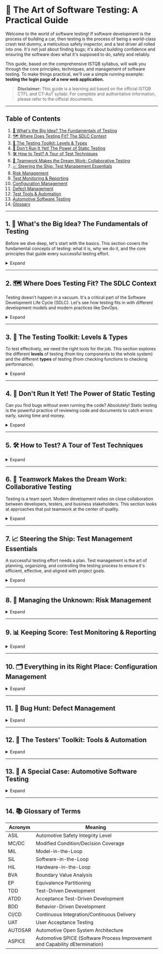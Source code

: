 # 🧪 The Art of Software Testing: A Practical Guide

Welcome to the world of software testing! If software development is the process of building a car, then testing is the process of being a world-class crash test dummy, a meticulous safety inspector, and a test driver all rolled into one. It's not just about finding bugs; it's about building confidence and ensuring the software does what it's supposed to do, safely and reliably.

This guide, based on the comprehensive ISTQB syllabus, will walk you through the core principles, techniques, and management of software testing. To make things practical, we'll use a simple running example: **testing the login page of a new web application.**

> **Disclaimer:** This guide is a learning aid based on the official ISTQB CTFL and CT-AuT syllabi. For complete and authoritative information, please refer to the official documents.

---

## Table of Contents

1. [🤔 What's the Big Idea? The Fundamentals of Testing](#1-whats-the-big-idea-the-fundamentals-of-testing)
2. [🗺️ Where Does Testing Fit? The SDLC Context](#2-where-does-testing-fit-the-sdlc-context)
3. [🔬 The Testing Toolkit: Levels & Types](#3-the-testing-toolkit-levels--types)
4. [🧐 Don't Run It Yet! The Power of Static Testing](#4-dont-run-it-yet-the-power-of-static-testing)
5. [🛠️ How to Test? A Tour of Test Techniques](#5-how-to-test-a-tour-of-test-techniques)
6. [🤝 Teamwork Makes the Dream Work: Collaborative Testing](#6-teamwork-makes-the-dream-work-collaborative-testing)
7. [📈 Steering the Ship: Test Management Essentials](#7-steering-the-ship-test-management-essentials)
8. [Risk Management](#8-risk-management)
9. [Test Monitoring & Reporting](#9-test-monitoring--reporting)
10. [Configuration Management](#10-configuration-management)
11. [Defect Management](#11-defect-management)
12. [Test Tools & Automation](#12-test-tools--automation)
13. [Automotive Software Testing](#13-automotive-software-testing)
14. [Glossary](#14-glossary)

---

## 1. 🤔 What's the Big Idea? The Fundamentals of Testing

Before we dive deep, let's start with the basics. This section covers the fundamental concepts of testing: what it is, why we do it, and the core principles that guide every successful testing effort.

<details>
<summary>Expand</summary>

### 1.1 The Testing Landscape (Mindmap)

```mermaid
mindmap
  root((Software Testing))
    Why We Test (Objectives)
      Find Defects
      Build Confidence
      Verify Requirements
      Validate User Needs
    Core Principles
      Shows presence of defects
      Exhaustive testing is impossible
      Early testing saves time & money
      Defects cluster together
      Testing is context-dependent
    Test Levels (The "When")
      Component (Unit) Testing
      Integration Testing
      System Testing
      Acceptance Testing (UAT)
    Test Types (The "What")
      Functional
        Black-Box Techniques
          Equivalence Partitioning
          Boundary Value Analysis
      Non-Functional
        Performance, Security, Usability
      Structural
        White-Box Techniques
          Code Coverage
      Change-Related
        Regression & Confirmation
    Test Management
      Planning & Estimation
      Monitoring & Control
      Risk Management
      Defect Management
```

### 1.2 What is Testing?

Testing assesses and improves software quality by discovering defects, verifying requirements, and validating user needs through both dynamic and static methods.

| Aspect         | Description                                                                 |
|----------------|-----------------------------------------------------------------------------|
| Objectives     | Find defects, verify requirements, validate user needs, ensure compliance   |
| Activities     | Planning, execution, reporting, defect management                           |
| Testing vs QA  | Testing is product-oriented; QA is process-oriented                         |

### 1.3 Testing Principles

| # | Principle Description                                      | Analogy / Example |
|---|-----------------------------------------------------------|---|
| 1 | Testing shows presence of defects, not their absence      | *A doctor can confirm you have a cold, but they can never prove you're 100% free of all possible illnesses.* |
| 2 | Exhaustive testing is impossible                          | *You can't test every possible combination of inputs on a login page (every username, every password, every browser, etc.). It would take forever.* |
| 3 | Early testing saves time and money                        | *It's cheaper to fix a blueprint than to tear down a wall. Finding a requirements bug is much cheaper than fixing a bug in production.* |
| 4 | Defects cluster together                                  | *Bugs are like potato chips; if you find one, you can never have just one. They tend to hang out together in complex modules.* |
| 5 | Repeated tests become less effective (Pesticide Paradox)  | *If you keep spraying the same pesticide, the bugs will eventually become immune. If you run the same tests over and over, they won't find new bugs.* |
| 6 | Testing is context-dependent                              | *You wouldn't test a simple blog the same way you'd test a space shuttle's flight software. The context (risk, technology) changes everything.* |
| 7 | Absence of defects ≠ system success                       | *A perfectly bug-free application that nobody wants or can use is still a failure. It must meet user needs.* |

### 1.4 Test Activities, Testware, and Roles

| Activity                | Description                                                                 |
|-------------------------|-----------------------------------------------------------------------------|
| Test Planning           | Define objectives, select approach, allocate resources                      |
| Test Monitoring/Control | Track progress, adjust plans                                                |
| Test Analysis           | Identify testable features, define conditions                               |
| Test Design             | Create test cases, define data and environment                              |
| Test Implementation     | Prepare testware, organize suites, set up environment                       |
| Test Execution          | Run tests, compare results, log anomalies                                   |
| Test Completion         | Archive testware, report, close environment                                 |

**Testware Examples:** Test plans, cases, scripts, logs, reports.

**Roles:** Test manager (process/leadership), Tester (technical execution).

### 1.4 Essential Skills & Good Practices

- Analytical, critical thinking, communication, technical/domain knowledge
- Whole team approach: everyone is responsible for quality
- Independence in testing: multiple levels (author, peer, independent team, external)

</details>

---

## 2. 🗺️ Where Does Testing Fit? The SDLC Context

Testing doesn't happen in a vacuum. It's a critical part of the Software Development Life Cycle (SDLC). Let's see how testing fits in with different development models and modern practices like DevOps.

<details>
<summary>Expand</summary>

### 2.1 SDLC Models & Testing

```mermaid
flowchart LR
    A[Requirements]  B[Design]
    B  C[Implementation]
    C  D[Testing]
    D  E[Deployment]
    E  F[Maintenance]
```

- **Sequential**: Waterfall, V-model
- **Iterative**: Spiral, Agile (Scrum, XP, Kanban)

### 2.2 Shift Left

- Early involvement of testing in SDLC
- Benefits: Early defect detection, cost savings

### 2.3 Testing as a Driver

- TDD, ATDD, BDD: Tests guide development
- Automated tests persist for future quality

### 2.4 DevOps & Testing

- CI/CD pipelines, fast feedback, automation
- Manual testing still needed for user perspective

### 2.5 Retrospectives

- Continuous improvement, lessons learned, team bonding

</details>

---

## 3. 🔬 The Testing Toolkit: Levels & Types

To test effectively, we need the right tools for the job. This section explores the different **levels** of testing (from tiny components to the whole system) and the different **types** of testing (from checking functions to checking performance).

<details>
<summary>Expand</summary>

### 3.1 Test Levels

| Level                    | Description                                    | Who Performs      | Login Page Example |
|--------------------------|------------------------------------------------|-------------------|---|
| Component (Unit)         | Test smallest parts in isolation               | Developers        | *Testing the `isValidEmail()` function by itself.* |
| Integration              | Test interfaces between components             | Dev/Testers       | *Testing if the login form successfully calls the authentication service.* |
| System                   | Test complete system                           | Testers           | *Testing the entire login workflow, including UI, backend, and database, as a whole.* |
| Acceptance               | Validate against requirements                  | Users/Stakeholders| *The product owner confirms that the login page meets the business requirement of allowing a user to log in.* |

### 3.2 Test Types

| Type           | Focus                        | Example Techniques         |
|----------------|-----------------------------|---------------------------|
| Functional     | What system does             | Black-box, BVA, EP        |
| Non-Functional | How system behaves           | Performance, Security     |
| Structural     | Internal structure           | White-box, Coverage       |
| Change-related | Impact of changes            | Regression, Confirmation  |

### 3.3 Confirmation & Regression Testing

- Confirmation: Ensures defect is fixed
- Regression: Ensures no adverse effects from changes

### 3.4 Maintenance Testing

- Corrective, adaptive, performance/maintainability improvements
- Impact analysis determines test scope

</details>

---

## 4. 🧐 Don't Run It Yet! The Power of Static Testing

Can you find bugs without even running the code? Absolutely! Static testing is the powerful practice of reviewing code and documents to catch errors early, saving time and money.

<details>
<summary>Expand</summary>

### 4.1 Static Testing Methods

- Reviews, walkthroughs, inspections (manual)
- Static analysis (tools)
- Early defect detection, cost savings

| Review Type   | Formality | Main Objective         |
|---------------|----------|------------------------|
| Informal      | Low      | Anomaly detection      |
| Walkthrough   | Medium   | Quality, consensus     |
| Technical     | High     | Decision making        |
| Inspection    | Highest  | Anomaly detection      |

### 4.2 Feedback & Review Process

- Early/frequent feedback prevents costly rework
- Roles: Manager, Author, Moderator, Scribe, Reviewer, Review Leader

</details>

---

## 5. 🛠️ How to Test? A Tour of Test Techniques

<details>
<summary>Expand</summary>

### 5.1 Black-Box Techniques

*These techniques focus on the "what" (the external behavior) without looking at the code inside.*

| Technique                | Description                                  | Login Page Example |
|--------------------------|----------------------------------------------|---|
| Equivalence Partitioning | Divide input data into valid/invalid classes | *Valid emails (test one), invalid emails (test one), empty input.* |
| Boundary Value Analysis  | Test at boundaries of input ranges           | *If password must be 8-16 chars, test 7, 8, 16, and 17 chars.* |
| Decision Table           | Test combinations of conditions/actions      | *Test matrix for: valid/invalid user, valid/invalid pass, enabled/disabled account.* |
| State Transition         | Test state changes and transitions           | *Test transitions between `logged out` -> `logging in` -> `logged in` -> `locked out` states.* |

### 5.2 White-Box Techniques

*These techniques focus on the "how" (the internal structure of the code).*

| Technique                | Description                                  | Login Page Example |
|--------------------------|----------------------------------------------|---|
| Statement Coverage       | Execute all statements                       | *Ensuring every line of the `authenticateUser()` function is executed at least once.* |
| Branch Coverage          | Execute all branches/decisions               | *Ensuring both the `if (user_is_valid)` and its `else` block are executed.* |
| MC/DC                    | Each condition independently affects outcome | *For `if (user_exists && password_matches)`, test each condition's true/false outcome independently.* |

### 5.3 Experience-Based

- Error guessing, exploratory testing, checklist-based testing

</details>

---

## 6. 🤝 Teamwork Makes the Dream Work: Collaborative Testing

Testing is a team sport. Modern development relies on close collaboration between developers, testers, and business stakeholders. This section looks at approaches that put teamwork at the center of quality.

<details>
<summary>Expand</summary>

### 6.1 Collaborative Practices

- Collaborative user story writing (3 C’s: Card, Conversation, Confirmation)
- Acceptance criteria: define user story acceptance
- ATDD: Acceptance Test-Driven Development

| Good User Stories (INVEST) |
|----------------------------|
| Independent                |
| Negotiable                 |
| Valuable                   |
| Estimable                  |
| Small                      |
| Testable                   |

</details>

---

## 7. 📈 Steering the Ship: Test Management Essentials

A successful testing effort needs a plan. Test management is the art of planning, organizing, and controlling the testing process to ensure it's efficient, effective, and aligned with project goals.

<details>
<summary>Expand</summary>

### 7.1 Test Artifacts

| Artifact         | Purpose                                  |
|------------------|------------------------------------------|
| Test Plan        | Objectives, scope, approach, resources   |
| Test Cases       | Steps, data, expected results            |
| Test Report      | Progress, metrics, summary               |

- Entry/Exit Criteria: Preconditions and completion conditions
- Estimation Techniques: Ratio, Delphi, Three-point
- Test Prioritization: Risk, Coverage, Requirements

### 7.2 Test Pyramid

```mermaid
graph TD
    A[Unit Tests]  B[Service/Integration Tests]  C[UI/End-to-End Tests]
```

- Lower layers: fast, isolated, many tests
- Upper layers: slow, complex, fewer tests

### 7.3 Testing Quadrants

| Quadrant | Viewpoint         | Focus                        | Example Activities         |
|----------|-------------------|------------------------------|---------------------------|
| Q1       | Tech, Support     | Unit/Integration, Automation | CI, component tests       |
| Q2       | Business, Support | Functional, API, Simulation  | User story, API tests     |
| Q3       | Business, Critique| Exploratory, UAT, Usability  | Manual, acceptance tests  |
| Q4       | Tech, Critique    | Non-functional, Smoke        | Performance, security     |

</details>

---

## 8. 🎲 Managing the Unknown: Risk Management

<details>
<summary>Expand</summary>

### 8.1 Risk Types

| Risk Type   | Examples                                      |
|-------------|-----------------------------------------------|
| Project     | Delays, budget overruns, resource issues      |
| Product     | Missing features, security flaws, failures    |

- Risk = Likelihood × Impact
- Risk analysis: Identify, assess, mitigate, monitor

</details>

---

## 9. 📊 Keeping Score: Test Monitoring & Reporting

<details>
<summary>Expand</summary>

### 9.1 Metrics

| Metric Type      | Examples                                 |
|------------------|------------------------------------------|
| Progress         | % tests run, passed, failed              |
| Quality          | Defect density, mean time to failure     |
| Coverage         | Requirements, code, risk                 |

- Test Progress Reports: Ongoing, for control
- Test Completion Reports: At milestones, for summary

</details>

---

## 10. 🗂️ Everything in its Right Place: Configuration Management

<details>
<summary>Expand</summary>

### 10.1 Configuration Management Practices

- Version control for test artifacts
- Traceability between requirements, tests, and defects

</details>

---

## 11. 🐞 Bug Hunt: Defect Management

<details>
<summary>Expand</summary>

### 11.1 Defect Lifecycle

| Field           | Description                              |
|-----------------|------------------------------------------|
| ID              | Unique identifier                        |
| Title           | Short summary                            |
| Steps           | How to reproduce                         |
| Expected/Actual | Results                                  |
| Severity        | Impact                                   |
| Status          | Open, Closed, Deferred, etc.             |

- Defect management process: log, analyze, classify, resolve, close

</details>

---

## 12. 🤖 The Testers' Toolkit: Tools & Automation

<details>
<summary>Expand</summary>

### 12.1 Tool Types

| Tool Type           | Purpose                               |
|---------------------|---------------------------------------|
| Test Management     | Plan, track, report                   |
| Static Analysis     | Code reviews, standards               |
| Automation          | Execute tests, measure coverage       |
| CI/CD               | Integrate, deliver, deploy            |

- Benefits: Speed, repeatability, coverage
- Risks: Maintenance, over-reliance, compatibility

</details>

---

## 13. 🚗 A Special Case: Automotive Software Testing

<details>
<summary>Expand</summary>

### 13.1 Standards

| Standard      | Focus                                      |
|---------------|--------------------------------------------|
| ASPICE        | Process capability, improvement            |
| ISO 26262     | Functional safety, ASIL levels             |
| AUTOSAR       | Software architecture, interoperability    |

### 13.2 System Lifecycle

```mermaid
graph TD
    A[Concept]  B[Development]  C[Production]  D[Utilization]  E[Support]  F[Retirement]
```

### 13.3 XiL Environments

```mermaid
graph TD
    MiL[Model-in-the-Loop]  SiL[Software-in-the-Loop]  HiL[Hardware-in-the-Loop]
```

| Environment | Use Case                    | Timing         |
|-------------|-----------------------------|---------------|
| MiL         | Early model validation      | Early         |
| SiL         | Software behavior           | Mid           |
| HiL         | Real hardware integration   | Late          |

### 13.4 Test Techniques

| Technique         | Description                                  |
|-------------------|----------------------------------------------|
| Back-to-Back      | Compare outputs of two implementations       |
| Fault Injection   | Simulate faults for robustness               |
| Requirements-based| Ensure all requirements are tested           |

### 13.5 Static Test Techniques

- MISRA-C:2012 for coding standards
- Requirements review: verifiable, unambiguous, consistent, complete, traceable, bounded, singular

### 13.6 Dynamic Test Techniques

| Technique                | Description                                  |
|--------------------------|----------------------------------------------|
| Condition Testing        | Cover true/false outcomes of conditions      |
| Multiple Condition       | Cover all combinations of conditions         |
| MC/DC                    | Each condition independently affects outcome |
| Back-to-Back             | Compare two implementations                  |
| Fault Injection          | Simulate faults for robustness               |
| Requirements-based       | Cover requirements with test cases           |

### 13.7 Comparison Table

| Standard   | Objective                                      | Focus                        | Dependency      |
|------------|------------------------------------------------|------------------------------|-----------------|
| ISO 26262  | Avoid risks from systematic/hardware failures  | E/E system requirements      | ASIL level      |
| ASPICE     | Assess process capability                      | Process assessment           | Not on ASIL     |

</details>

---

## 14. 📚 Glossary of Terms

| Acronym | Meaning                                  |
|---------|------------------------------------------|
| ASIL    | Automotive Safety Integrity Level        |
| MC/DC   | Modified Condition/Decision Coverage     |
| MiL     | Model-in-the-Loop                       |
| SiL     | Software-in-the-Loop                    |
| HiL     | Hardware-in-the-Loop                    |
| BVA     | Boundary Value Analysis                 |
| EP      | Equivalence Partitioning                |
| TDD     | Test-Driven Development                 |
| ATDD    | Acceptance Test-Driven Development      |
| BDD     | Behavior-Driven Development             |
| CI/CD   | Continuous Integration/Continuous Delivery |
| UAT     | User Acceptance Testing                 |
| AUTOSAR | Automotive Open System Architecture     |
| ASPICE  | Automotive SPICE (Software Process Improvement and Capability dEtermination) |
